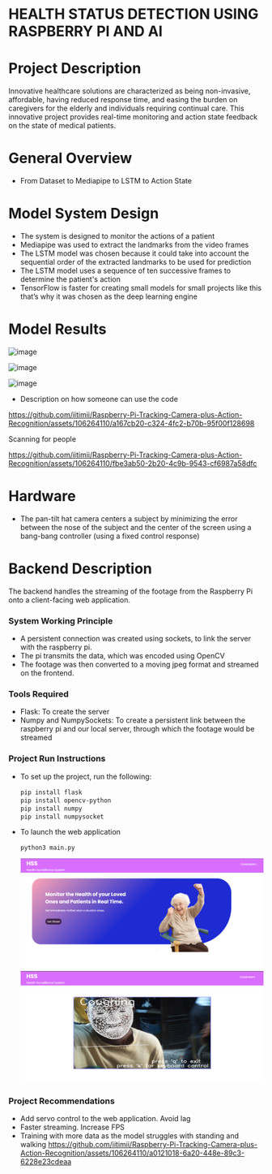 # HEALTH STATUS DETECTION USING RASPBERRY PI AND AI

# Project Description

Innovative healthcare solutions are characterized as being non-invasive, affordable, having reduced response time, and easing the burden on caregivers for the elderly and individuals requiring continual care. This innovative project provides real-time monitoring and action state feedback on the state of medical patients. 

# General Overview
- From Dataset to Mediapipe to LSTM to Action State

# Model System Design
- The system is designed to monitor the actions of a patient
- Mediapipe was used to extract the landmarks from the video frames 
- The LSTM model was chosen because it could take into account the sequential order of the extracted landmarks to be used for prediction
- The LSTM model uses a sequence of ten successive frames to determine the patient's action
- TensorFlow is faster for creating small models for small projects like this that’s why it was chosen as the deep learning engine

# Model Results
![image](https://github.com/iitimii/Raspberry-Pi-Tracking-Camera-plus-Action-Recognition/assets/106264110/b2c35307-8bd2-4397-8cec-865dc3f9431d)

![image](https://github.com/iitimii/Raspberry-Pi-Tracking-Camera-plus-Action-Recognition/assets/106264110/eb922d3a-422a-43fd-96d0-6b33a544aaee)

![image](https://github.com/iitimii/Raspberry-Pi-Tracking-Camera-plus-Action-Recognition/assets/106264110/b7ccef6f-055a-4deb-8443-e659c45c9908)


- Description on how someone can use the code

https://github.com/iitimii/Raspberry-Pi-Tracking-Camera-plus-Action-Recognition/assets/106264110/a167cb20-c324-4fc2-b70b-95f00f128698

Scanning for people

https://github.com/iitimii/Raspberry-Pi-Tracking-Camera-plus-Action-Recognition/assets/106264110/fbe3ab50-2b20-4c9b-9543-cf6987a58dfc



# Hardware
- The pan-tilt hat camera centers a subject by minimizing the error between the nose of the subject and the center of the screen using a bang-bang controller (using a fixed control response)

# Backend Description
The backend handles the streaming of the footage from the Raspberry Pi onto a client-facing web application.

### System Working Principle
- A persistent connection was created using sockets, to link the server with the raspberry pi.
- The pi transmits the data, which was encoded using OpenCV
- The footage was then converted to a moving jpeg format and streamed on the frontend.
  
### Tools Required
- Flask: To create the server
- Numpy and NumpySockets: To create a persistent link between the raspberry pi and our local server, through which the footage would be streamed
  
### Project Run Instructions
- To set up the project, run the following:
  ```
  pip install flask
  pip install opencv-python
  pip install numpy
  pip install numpysocket
  ```
- To launch the web application
  ```
  python3 main.py
  ```
  ![Home page](home.png)
  ![Working model](./web-screenshot.jpg)

### Project Recommendations
- Add servo control to the web application. Avoid lag
- Faster streaming. Increase FPS
- Training with more data as the model struggles with standing and walking
https://github.com/iitimii/Raspberry-Pi-Tracking-Camera-plus-Action-Recognition/assets/106264110/a0121018-6a20-448e-89c3-6228e23cdeaa

